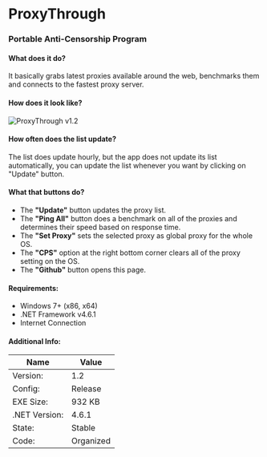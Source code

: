 # ProxyThrough
### Portable Anti-Censorship Program

#### What does it do?
It basically grabs latest proxies available around the web, benchmarks them and connects to the fastest proxy server.

#### How does it look like?
![ProxyThrough v1.2](https://i.imgur.com/91EWskD.png)

#### How often does the list update?
The list does update hourly, but the app does not update its list automatically, you can update the list whenever you want by clicking on "Update" button.

#### What that buttons do?
* The **"Update"** button updates the proxy list.
* The **"Ping All"** button does a benchmark on all of the proxies and determines their speed based on response time.
* The **"Set Proxy"** sets the selected proxy as global proxy for the whole OS.
* The **"CPS"** option at the right bottom corner clears all of the proxy setting on the OS.
* The **"Github"** button opens this page.

#### Requirements:
* Windows 7+ (x86, x64)
* .NET Framework v4.6.1
* Internet Connection

#### Additional Info:
Name | Value
-------|-------
Version: | 1.2
Config: | Release
EXE Size: | 932 KB
.NET Version: | 4.6.1
State: | Stable
Code: | Organized
